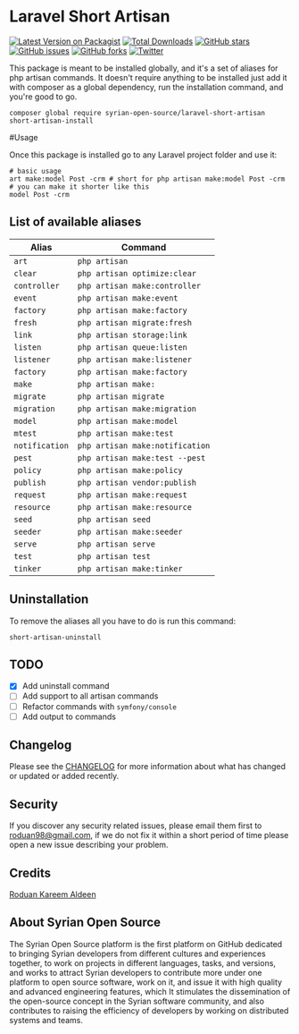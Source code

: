 # Laravel Short Artisan

[![Latest Version on Packagist](https://img.shields.io/packagist/v/Syrian-Open-Source/laravel-short-artisan.svg?style=flat-square)](https://packagist.org/packages/Syrian-Open-Source/laravel-short-artisan)
[![Total Downloads](https://img.shields.io/packagist/dt/Syrian-Open-Source/laravel-short-artisan.svg?style=flat-square)](https://packagist.org/packages/Syrian-Open-Source/laravel-short-artisan)
[![GitHub stars](https://img.shields.io/github/stars/Syrian-Open-Source/laravel-short-artisan)](https://github.com/Syrian-Open-Source/laravel-short-artisan/stargazers)
[![GitHub issues](https://img.shields.io/github/issues/Syrian-Open-Source/laravel-short-artisan)](https://github.com/Syrian-Open-Source/laravel-short-artisan/issues)
[![GitHub forks](https://img.shields.io/github/forks/Syrian-Open-Source/laravel-short-artisan)](https://github.com/Syrian-Open-Source/laravel-short-artisan/network)
[![Twitter](https://img.shields.io/twitter/url?style=social)](https://twitter.com/intent/tweet?text=Wow:&url=https%3A%2F%2Fgithub.com%2FSyrian-Open-Source%2Flaravel-short-artisan)

This package is meant to be installed globally, and it's a set of aliases for php artisan commands. It doesn't require anything to be installed just add it with composer as a global dependency, run the installation command, and you're good to go.
```shell
composer global require syrian-open-source/laravel-short-artisan
short-artisan-install
```

#Usage

Once this package is installed go to any Laravel project folder and use it:
```shell
# basic usage
art make:model Post -crm # short for php artisan make:model Post -crm
# you can make it shorter like this
model Post -crm
```

## List of available aliases
| Alias          | Command                         |
|----------------|---------------------------------|
| `art`          | `php artisan`                   |
| `clear`        | `php artisan optimize:clear`    |
| `controller`   | `php artisan make:controller`   |
| `event`        | `php artisan make:event`        |
| `factory`      | `php artisan make:factory`      |
| `fresh`        | `php artisan migrate:fresh`     |
| `link`         | `php artisan storage:link`      |
| `listen`       | `php artisan queue:listen`      |
| `listener`     | `php artisan make:listener`     |
| `factory`      | `php artisan make:factory`      |
| `make`         | `php artisan make:`             |
| `migrate`      | `php artisan migrate`           |
| `migration`    | `php artisan make:migration`    |
| `model`        | `php artisan make:model`        |
| `mtest`        | `php artisan make:test`         |
| `notification` | `php artisan make:notification` |
| `pest`         | `php artisan make:test --pest`  |
| `policy`       | `php artisan make:policy`       |
| `publish`      | `php artisan vendor:publish`    |
| `request`      | `php artisan make:request`      |
| `resource`     | `php artisan make:resource`     |
| `seed`         | `php artisan seed`              |
| `seeder`       | `php artisan make:seeder`       |
| `serve`        | `php artisan serve`             |
| `test`         | `php artisan test`              |
| `tinker`       | `php artisan make:tinker`       |

Uninstallation
--------------
To remove the aliases all you have to do is run this command:
```shell
short-artisan-uninstall
```

TODO
----
- [x] Add uninstall command
- [ ] Add support to all artisan commands
- [ ] Refactor commands with `symfony/console`
- [ ] Add output to commands

Changelog
---------
Please see the [CHANGELOG](https://github.com/syrian-open-source/laravel-short-artisan/blob/master/CHANGELOG.md) for
more information about what has changed or updated or added recently.

Security
--------
If you discover any security related issues, please email them first to roduan98@gmail.com, if we do not fix it
within a short period of time please open a new issue describing your problem.

Credits
-------
[Roduan Kareem Aldeen](https://www.linkedin.com/in/roduankd)

About Syrian Open Source
-------
The Syrian Open Source platform is the first platform on GitHub dedicated to bringing Syrian developers from different
cultures and experiences together, to work on projects in different languages, tasks, and versions, and works to attract
Syrian developers to contribute more under one platform to open source software, work on it, and issue it with high
quality and advanced engineering features, which It stimulates the dissemination of the open-source concept in the
Syrian software community, and also contributes to raising the efficiency of developers by working on distributed
systems and teams.
